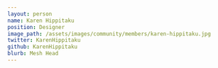 ```yaml
---
layout: person
name: Karen Hippitaku
position: Designer
image_path: /assets/images/community/members/karen-hippitaku.jpg
twitter: KarenHippitaku
github: KarenHippitaku
blurb: Mesh Head
---
```

